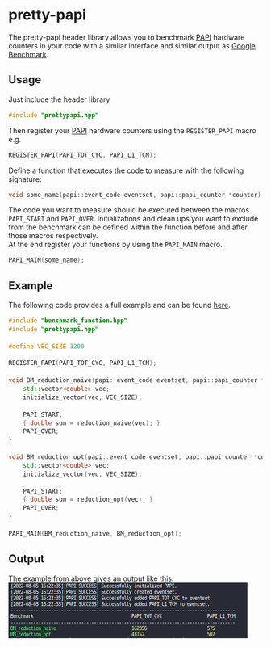 # pretty-papi
The pretty-papi header library allows you to benchmark  [PAPI](https://icl.utk.edu/papi/) hardware counters in your code with a similar interface and similar output as [Google Benchmark](https://github.com/google/benchmark).

## Usage
Just include the header library
```cpp
#include "prettypapi.hpp"
```

Then register your [PAPI](https://icl.utk.edu/papi/) hardware counters using the `REGISTER_PAPI` macro e.g.
```cpp
REGISTER_PAPI(PAPI_TOT_CYC, PAPI_L1_TCM);
```
Define a function that executes the code to measure with the following signature:
```cpp
void some_name(papi::event_code eventset, papi::papi_counter *counter)
```
The code you want to measure should be executed between the macros `PAPI_START` and `PAPI_OVER`. Initializations and clean ups you want to exclude from the benchmark can be defined within the function before and after those macros respectively.  
At the end register your functions by using the `PAPI_MAIN` macro.
```cpp
PAPI_MAIN(some_name);
```

## Example
The following code provides a full example and can be found [here](example.cpp).
```cpp
#include "benchmark_function.hpp"
#include "prettypapi.hpp"

#define VEC_SIZE 3200

REGISTER_PAPI(PAPI_TOT_CYC, PAPI_L1_TCM);

void BM_reduction_naive(papi::event_code eventset, papi::papi_counter *counter) {
    std::vector<double> vec;
    initialize_vector(vec, VEC_SIZE);

    PAPI_START;
    { double sum = reduction_naive(vec); }
    PAPI_OVER;
}

void BM_reduction_opt(papi::event_code eventset, papi::papi_counter *counter) {
    std::vector<double> vec;
    initialize_vector(vec, VEC_SIZE);

    PAPI_START;
    { double sum = reduction_opt(vec); }
    PAPI_OVER;
}

PAPI_MAIN(BM_reduction_naive, BM_reduction_opt);
```

## Output
The example from above gives an output like this:  
![Screenshot](screenshot.png)